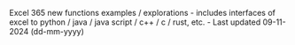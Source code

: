 Excel 365 new functions examples / explorations - includes interfaces of excel to python / java / java script / c++ / c / rust, etc. - Last updated 09-11-2024 (dd-mm-yyyy) 
